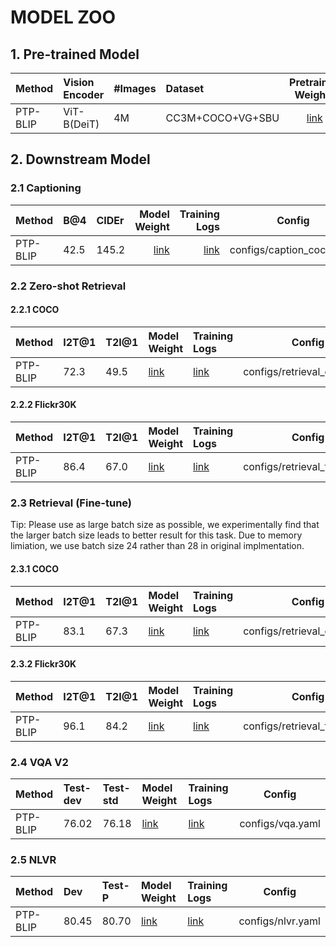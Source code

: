 # MODEL ZOO


## 1. Pre-trained Model

| Method | Vision Encoder  | #Images | Dataset   | Pretrained Weights |    Training Logs  |
| :---   | :--- | :--- | :---   |    :----:   |          :---: |
| PTP-BLIP| ViT-B(DeiT) | 4M   | CC3M+COCO+VG+SBU | [link](https://huggingface.co/sail/PTP/blob/main/Pretrain_concated_pred_4m.pth)      | [link](https://huggingface.co/sail/PTP/blob/main/4M_pretrain.txt)  |

## 2. Downstream Model


### 2.1 Captioning
| Method | B@4 | CIDEr | Model Weight  | Training Logs | Config    |
| :---   |  :---   | :---  |          ---: | ---: | :---: |
| PTP-BLIP| 42.5 | 145.2 | [link](https://huggingface.co/sail/PTP/blob/main/coco_captioning_checkpoint_best.pth)      | [link](https://huggingface.co/sail/PTP/blob/main/4M_ptp_coco_captioning.txt)      | configs/caption_coco.yaml |


### 2.2 Zero-shot Retrieval

#### 2.2.1 COCO
| Method | I2T@1 | T2I@1 | Model Weight  | Training Logs | Config    |
| :---   |  :---   | :---  | :---   | :---  |          :---: |
| PTP-BLIP| 72.3 | 49.5 | [link](https://huggingface.co/sail/PTP/blob/main/zero_shot_coco_checkpoint_4m.pth)      | [link](https://huggingface.co/sail/PTP/blob/main/4M_ptp_coco_zero_shot.txt)      | configs/retrieval_coco.yaml  |


#### 2.2.2 Flickr30K

| Method |  I2T@1 | T2I@1 | Model Weight  | Training Logs | Config    |
| :---   |  :---   | :---  |  :---   | :---  |          :---: |
| PTP-BLIP| 86.4 | 67.0 |  [link](https://huggingface.co/sail/PTP/blob/main/zero_shot_coco_checkpoint_4m.pth)   | [link](https://huggingface.co/sail/PTP/blob/main/4M_ptp_flickr30k_zero_shot.txt)      | configs/retrieval_flickr.yaml  |


### 2.3 Retrieval (Fine-tune)

Tip: Please use as large batch size as possible, we experimentally find that the larger batch size leads to better result for this task. Due to memory limiation, we use batch size 24 rather than 28 in original implmentation.


#### 2.3.1 COCO
| Method |I2T@1 | T2I@1 | Model Weight  | Training Logs | Config    |
| :---   |  :---   | :---  |     :---   | :---  |        :---: |
| PTP-BLIP| 83.1 | 67.3 | [link](https://huggingface.co/sail/PTP/blob/main/coco_retrieval_ft_4m.pth)      | [link](https://huggingface.co/sail/PTP/blob/main/4M_ptp_coco_ft.txt)      | configs/retrieval_coco.yaml  |


#### 2.3.2 Flickr30K
| Method |I2T@1 | T2I@1 | Model Weight  | Training Logs | Config    |
| :---   | :---   | :---  |  :---   | :---  |          :---: |
| PTP-BLIP|  96.1 | 84.2 | [link](https://huggingface.co/sail/PTP/blob/main/flickr30k_ft_4m.pth)      | [link](https://huggingface.co/sail/PTP/blob/main/4M_ptp_flickr30k_ft.txt)      | configs/retrieval_flickr.yaml  |


### 2.4 VQA V2

| Method | Test-dev|Test-std |Model Weight  | Training Logs | Config    |
| :---   |  :---   | :---  | :---   | :---  |  :---: |
| PTP-BLIP| 76.02 | 76.18 | [link](https://huggingface.co/sail/PTP/blob/main/vqa_ft_4m.pth)      | [link](https://huggingface.co/sail/PTP/blob/main/4M_ptp_vqa_v2.txt)      | configs/vqa.yaml  |

### 2.5 NLVR

| Method | Dev| Test-P | Model Weight  | Training Logs | Config    |
| :---   |  :---   | :---  | :---   | :---  |          :---: |
| PTP-BLIP| 80.45 | 80.70 | [link](https://huggingface.co/sail/PTP/blob/main/nlvr_ft_4m.pth)      | [link](https://huggingface.co/sail/PTP/blob/main/4M_ptp_nlvr.txt)      | configs/nlvr.yaml  |